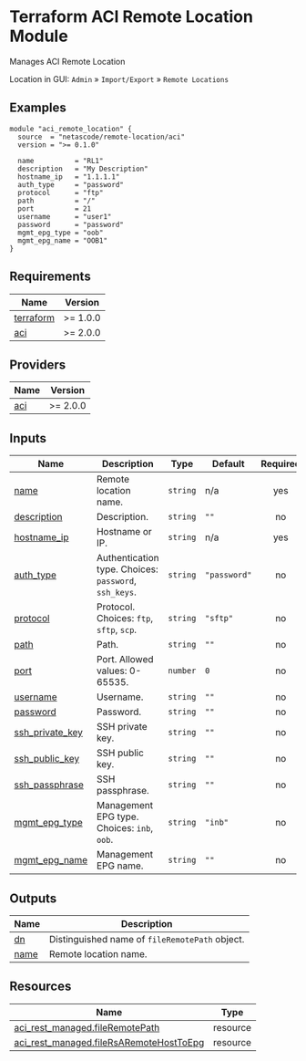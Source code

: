 <!-- BEGIN_TF_DOCS -->
# Terraform ACI Remote Location Module

Manages ACI Remote Location

Location in GUI:
`Admin` » `Import/Export` » `Remote Locations`

## Examples

```hcl
module "aci_remote_location" {
  source  = "netascode/remote-location/aci"
  version = ">= 0.1.0"

  name          = "RL1"
  description   = "My Description"
  hostname_ip   = "1.1.1.1"
  auth_type     = "password"
  protocol      = "ftp"
  path          = "/"
  port          = 21
  username      = "user1"
  password      = "password"
  mgmt_epg_type = "oob"
  mgmt_epg_name = "OOB1"
}
```

## Requirements

| Name | Version |
|------|---------|
| <a name="requirement_terraform"></a> [terraform](#requirement\_terraform) | >= 1.0.0 |
| <a name="requirement_aci"></a> [aci](#requirement\_aci) | >= 2.0.0 |

## Providers

| Name | Version |
|------|---------|
| <a name="provider_aci"></a> [aci](#provider\_aci) | >= 2.0.0 |

## Inputs

| Name | Description | Type | Default | Required |
|------|-------------|------|---------|:--------:|
| <a name="input_name"></a> [name](#input\_name) | Remote location name. | `string` | n/a | yes |
| <a name="input_description"></a> [description](#input\_description) | Description. | `string` | `""` | no |
| <a name="input_hostname_ip"></a> [hostname\_ip](#input\_hostname\_ip) | Hostname or IP. | `string` | n/a | yes |
| <a name="input_auth_type"></a> [auth\_type](#input\_auth\_type) | Authentication type. Choices: `password`, `ssh_keys`. | `string` | `"password"` | no |
| <a name="input_protocol"></a> [protocol](#input\_protocol) | Protocol. Choices: `ftp`, `sftp`, `scp`. | `string` | `"sftp"` | no |
| <a name="input_path"></a> [path](#input\_path) | Path. | `string` | `""` | no |
| <a name="input_port"></a> [port](#input\_port) | Port. Allowed values: 0-65535. | `number` | `0` | no |
| <a name="input_username"></a> [username](#input\_username) | Username. | `string` | `""` | no |
| <a name="input_password"></a> [password](#input\_password) | Password. | `string` | `""` | no |
| <a name="input_ssh_private_key"></a> [ssh\_private\_key](#input\_ssh\_private\_key) | SSH private key. | `string` | `""` | no |
| <a name="input_ssh_public_key"></a> [ssh\_public\_key](#input\_ssh\_public\_key) | SSH public key. | `string` | `""` | no |
| <a name="input_ssh_passphrase"></a> [ssh\_passphrase](#input\_ssh\_passphrase) | SSH passphrase. | `string` | `""` | no |
| <a name="input_mgmt_epg_type"></a> [mgmt\_epg\_type](#input\_mgmt\_epg\_type) | Management EPG type. Choices: `inb`, `oob`. | `string` | `"inb"` | no |
| <a name="input_mgmt_epg_name"></a> [mgmt\_epg\_name](#input\_mgmt\_epg\_name) | Management EPG name. | `string` | `""` | no |

## Outputs

| Name | Description |
|------|-------------|
| <a name="output_dn"></a> [dn](#output\_dn) | Distinguished name of `fileRemotePath` object. |
| <a name="output_name"></a> [name](#output\_name) | Remote location name. |

## Resources

| Name | Type |
|------|------|
| [aci_rest_managed.fileRemotePath](https://registry.terraform.io/providers/CiscoDevNet/aci/latest/docs/resources/rest_managed) | resource |
| [aci_rest_managed.fileRsARemoteHostToEpg](https://registry.terraform.io/providers/CiscoDevNet/aci/latest/docs/resources/rest_managed) | resource |
<!-- END_TF_DOCS -->